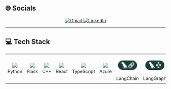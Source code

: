 <!-- Visitor Badge -->
<!-- ![Visitor Badge](https://visitor-badge.laobi.icu/badge?page_id=Hungpm267.Hungpm267) -->

<!-- Header with Typing SVG -->
<!--
<h1 align="center">
    <img src="https://readme-typing-svg.herokuapp.com?font=Arial+&duration=3000&pause=650&background=DFFCFF00&center=true&multiline=true&repeat=false&width=700&height=80&lines=Hello+%5E%5E;Happy+for+your+visitation!;I'm+Ales+Pham.+Student+from+University+of+Information+Technology" alt="Typing SVG" />
</h1>
-->


## 🌐 Socials
<div align="center">
    <a href="mailto:Hungpm267@gmail.com">
        <img src="https://img.shields.io/badge/Gmail-333333?style=for-the-badge&logo=gmail&logoColor=red" alt="Gmail" />
    </a>
    <a href="https://www.linkedin.com/in/hungpm267/" target="_blank">
        <img src="https://img.shields.io/badge/LinkedIn-0077B5?style=for-the-badge&logo=linkedin&logoColor=white" alt="LinkedIn" />
    </a>
 <!--   <a href="https://hungpm267.github.io/Ales_Pham/#" target="_blank">
        <img src="https://img.shields.io/badge/Portfolio-FF5722?style=for-the-badge&logo=todoist&logoColor=white" alt="Portfolio" />
    </a> -->
</div>


---

## 💻 Tech Stack
<table>
  <tr>
    <td align="center"><img src="https://cdn.jsdelivr.net/gh/devicons/devicon/icons/python/python-original.svg" width="60"/><br>Python</td>
    <td align="center"><img src="https://cdn.jsdelivr.net/gh/devicons/devicon/icons/flask/flask-original.svg" width="60"/><br>Flask</td>
    <td align="center"><img src="https://isocpp.org/assets/images/cpp_logo.png" width="60"/><br>C++</td>
    <td align="center"><img src="https://cdn.jsdelivr.net/gh/devicons/devicon/icons/react/react-original.svg" width="60"/><br>React</td>
          <td align="center"><img src="https://cdn.jsdelivr.net/gh/devicons/devicon/icons/typescript/typescript-original.svg" width="60"/><br>TypeScript</td>
    <td align="center"><img src="https://cdn.jsdelivr.net/gh/devicons/devicon/icons/azure/azure-original.svg" width="60"/><br>Azure</td>
<td align="center"><img src="hình ảnh/langchain.svg" width="60"/><br>LangChain</td>
<td align="center"><img src="hình ảnh/langgraph.png" width="60"/><br>LangGraph</td>
      <td align="center"><img src="hình ảnh/distributed-dbms.svg" width="60"/><br>Distributed Database</td>
      
  </tr>
  <tr>


  </tr>
</table>



<!--
## 📺 Latest YouTube Videos
<div>
    <a href="https://youtu.be/Qxk12D07oRA?si=ThP0KDZwZCCerD8N">
        <img src="./hình ảnh/dsa.png" alt="Thuật toán Dijkstra" width="250" />
    </a>
    <a href="https://youtu.be/A9MKXKRtL_M?si=Sn_FrTwUCABizL9b">
        <img src="./hình ảnh/gom chụm.png" alt="Thuật toán gom cụm K-Mean" width="250" />
    </a>
    <a href="https://youtu.be/cYGOwqLYO7E?si=b13V65NyC5E01C_t">
        <img src="./hình ảnh/SSIS video.png" alt="Quá Trình SSIS xây dựng DatawareHouse" width="250" />
    </a>
   <a href="https://youtu.be/3wUCPwyJahM?si=z6YfyUzbCUwNZray">
        <img src="./hình ảnh/image.png" alt="Thực hiện ETL trên Azure" width="250" />
    </a>
</div>

<!-- Subscribe Button -->
<!--
<div style="margin-top: 20px;" align = "center">
  <a href="https://www.youtube.com/@hungmanh2607" target="_blank" style="text-decoration: none;">
    <img src="https://custom-icon-badges.demolab.com/badge/-Subscribe%20For%20More-red?style=for-the-badge&logo=video&logoColor=white" alt="Subscribe For More" />
  </a>
</div>
-->
<!--

<div align="center">
  <h2>🐍 My Contributions 🐍</h2>
  <br>
  <img alt="snake eating my contributions" src="https://raw.githubusercontent.com/buubuu203/buubuu203/output/github-contribution-grid-snake.svg" />
  <br/><br/><br/>
</div>

---

<h3 align="center">
    <img src="https://readme-typing-svg.herokuapp.com/?font=Righteous&size=25&center=true&vCenter=true&width=500&height=70&duration=4000&lines=Thanks+for+visiting!+✌️;+Shoot+me+a+message+on+Linkedin!;I'm+always+down+to+collab+:)" alt="Thanks for visiting" />
</h3>
-->
